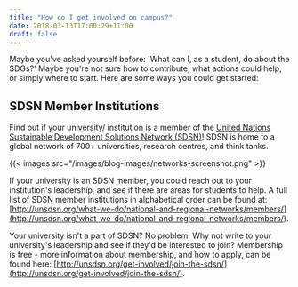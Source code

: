 ```yaml
---
title: "How do I get involved on campus?"
date: 2018-03-13T17:00:29+11:00
draft: false
---
```

  

Maybe you've asked yourself before: 'What can I, as a student, do about the SDGs?' Maybe you're not sure how to contribute, what actions could help, or simply where to start. Here are some ways you could get started:

  

SDSN Member Institutions
---
  

Find out if your university/ institution is a member of the [United Nations Sustainable Development Solutions Network (SDSN)](http://unsdsn.org)! SDSN is home to a global network of 700+ universities, research centres, and think tanks.

{{< images src="/images/blog-images/networks-screenshot.png" >}}
  

 
If your university is an SDSN member, you could reach out to your institution's leadership, and see if there are areas for students to help. A full list of SDSN member institutions in alphabetical order can be found at: [http://unsdsn.org/what-we-do/national-and-regional-networks/members/](http://unsdsn.org/what-we-do/national-and-regional-networks/members/).  
  
Your university isn't a part of SDSN? No problem. Why not write to your university's leadership and see if they'd be interested to join? Membership is free - more information about membership, and how to apply, can be found here: [http://unsdsn.org/get-involved/join-the-sdsn/](http://unsdsn.org/get-involved/join-the-sdsn/).


